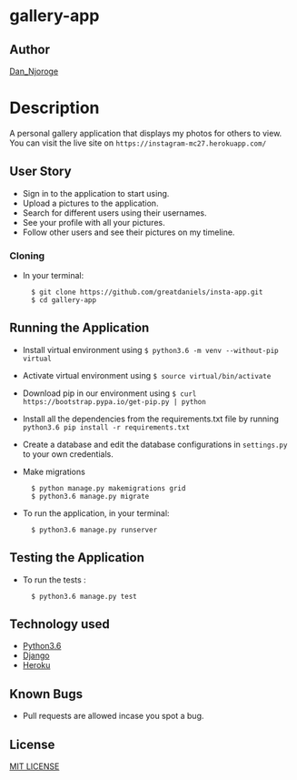 # gallery-app

## Author

[Dan_Njoroge](https://github.com/greatdaniels)

# Description
A personal gallery application that displays my photos for others to view. You can visit the live site on `https://instagram-mc27.herokuapp.com/`

## User Story

* Sign in to the application to start using.  
* Upload a pictures to the application. 
* Search for different users using their usernames.  
* See your profile with all your pictures.  
* Follow other users and see their pictures on my timeline. 

### Cloning
* In your terminal:
        
        $ git clone https://github.com/greatdaniels/insta-app.git
        $ cd gallery-app

## Running the Application
* Install virtual environment using `$ python3.6 -m venv --without-pip virtual`
* Activate virtual environment using `$ source virtual/bin/activate`
* Download pip in our environment using `$ curl https://bootstrap.pypa.io/get-pip.py | python`
* Install all the dependencies from the requirements.txt file by running `python3.6 pip install -r requirements.txt`
* Create a database and edit the database configurations in `settings.py` to your own credentials.
* Make migrations

        $ python manage.py makemigrations grid
        $ python3.6 manage.py migrate 

* To run the application, in your terminal:

        $ python3.6 manage.py runserver
        
## Testing the Application
* To run the tests :

        $ python3.6 manage.py test 


## Technology used

* [Python3.6](https://www.python.org/)
* [Django](https://www.djangoproject.com/)
* [Heroku](https://heroku.com)


## Known Bugs
* Pull requests are allowed incase you spot a bug.

## License
[MIT LICENSE](./license)